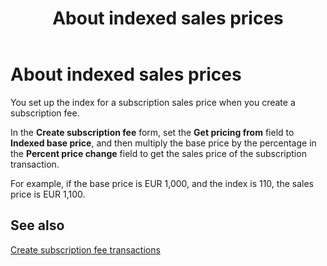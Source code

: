 ﻿---
title: About indexed sales prices
TOCTitle: About indexed sales prices
ms:assetid: 61292041-bf64-4df6-86a5-8dbacbe47ea9
ms:mtpsurl: https://technet.microsoft.com/en-us/library/Aa571124(v=AX.60)
ms:contentKeyID: 36057644
ms.date: 04/18/2014
mtps_version: v=AX.60
_tocRel: gg232212(v=ax.60)/toc.json
f1_keywords:
- indexed sales price
- indexing
- pricing
- sales prices
---

# About indexed sales prices 




You set up the index for a subscription sales price when you create a subscription fee.

In the **Create subscription fee** form, set the **Get pricing from** field to **Indexed base price**, and then multiply the base price by the percentage in the **Percent price change** field to get the sales price of the subscription transaction.

For example, if the base price is EUR 1,000, and the index is 110, the sales price is EUR 1,100.

## See also

[Create subscription fee transactions](create-subscription-fee-transactions.md)

  


